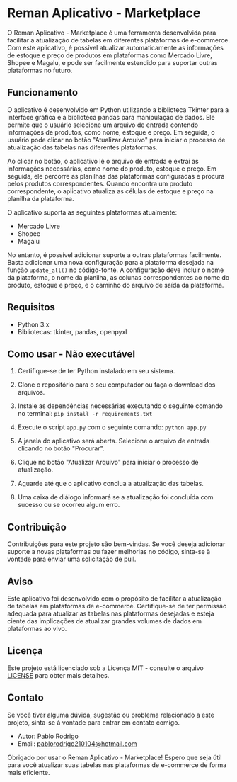 # Reman Aplicativo - Marketplace

O Reman Aplicativo - Marketplace é uma ferramenta desenvolvida para facilitar a atualização de tabelas em diferentes plataformas de e-commerce. Com este aplicativo, é possível atualizar automaticamente as informações de estoque e preço de produtos em plataformas como Mercado Livre, Shopee e Magalu, e pode ser facilmente estendido para suportar outras plataformas no futuro.

## Funcionamento

O aplicativo é desenvolvido em Python utilizando a biblioteca Tkinter para a interface gráfica e a biblioteca pandas para manipulação de dados. Ele permite que o usuário selecione um arquivo de entrada contendo informações de produtos, como nome, estoque e preço. Em seguida, o usuário pode clicar no botão "Atualizar Arquivo" para iniciar o processo de atualização das tabelas nas diferentes plataformas.

Ao clicar no botão, o aplicativo lê o arquivo de entrada e extrai as informações necessárias, como nome do produto, estoque e preço. Em seguida, ele percorre as planilhas das plataformas configuradas e procura pelos produtos correspondentes. Quando encontra um produto correspondente, o aplicativo atualiza as células de estoque e preço na planilha da plataforma.

O aplicativo suporta as seguintes plataformas atualmente:
- Mercado Livre
- Shopee
- Magalu

No entanto, é possível adicionar suporte a outras plataformas facilmente. Basta adicionar uma nova configuração para a plataforma desejada na função `update_all()` no código-fonte. A configuração deve incluir o nome da plataforma, o nome da planilha, as colunas correspondentes ao nome do produto, estoque e preço, e o caminho do arquivo de saída da plataforma.

## Requisitos

- Python 3.x
- Bibliotecas: tkinter, pandas, openpyxl

## Como usar - Não executável

1. Certifique-se de ter Python instalado em seu sistema.
2. Clone o repositório para o seu computador ou faça o download dos arquivos.
3. Instale as dependências necessárias executando o seguinte comando no terminal:
`pip install -r requirements.txt`

4. Execute o script `app.py` com o seguinte comando: 
`python app.py`

5. A janela do aplicativo será aberta. Selecione o arquivo de entrada clicando no botão "Procurar".
6. Clique no botão "Atualizar Arquivo" para iniciar o processo de atualização.
7. Aguarde até que o aplicativo conclua a atualização das tabelas.
8. Uma caixa de diálogo informará se a atualização foi concluída com sucesso ou se ocorreu algum erro.

## Contribuição

Contribuições para este projeto são bem-vindas. Se você deseja adicionar suporte a novas plataformas ou fazer melhorias no código, sinta-se à vontade para enviar uma solicitação de pull.

## Aviso

Este aplicativo foi desenvolvido com o propósito de facilitar a atualização de tabelas em plataformas de e-commerce. Certifique-se de ter permissão adequada para atualizar as tabelas nas plataformas desejadas e esteja ciente das implicações de atualizar grandes volumes de dados em plataformas ao vivo.

## Licença

Este projeto está licenciado sob a Licença MIT - consulte o arquivo [LICENSE](LICENSE) para obter mais detalhes.

## Contato

Se você tiver alguma dúvida, sugestão ou problema relacionado a este projeto, sinta-se à vontade para entrar em contato comigo.

- Autor: Pablo Rodrigo
- Email: pablorodrigo210104@hotmail.com

Obrigado por usar o Reman Aplicativo - Marketplace! Espero que seja útil para você atualizar suas tabelas nas plataformas de e-commerce de forma mais eficiente.